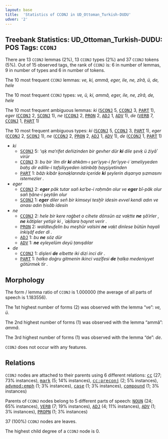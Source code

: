 ```yaml
---
layout: base
title:  'Statistics of CCONJ in UD_Ottoman_Turkish-DUDU'
udver: '2'
---
```


## Treebank Statistics: UD_Ottoman_Turkish-DUDU: POS Tags: `CCONJ`

There are 13 `CCONJ` lemmas (2%), 13 `CCONJ` types (2%) and 37 `CCONJ` tokens (5%).
Out of 15 observed tags, the rank of `CCONJ` is: 6 in number of lemmas, 9 in number of types and 6 in number of tokens.

The 10 most frequent `CCONJ` lemmas: <em>ve, ki, ammâ, eger, ile, ne, zîrâ, ü, de, hele</em>

The 10 most frequent `CCONJ` types:  <em>ve, ü, ki, ammâ, eger, ile, ne, zîrâ, de, hele</em>

The 10 most frequent ambiguous lemmas: <em>ki</em> (<tt><a href="ota_dudu-pos-SCONJ.html">SCONJ</a></tt> 5, <tt><a href="ota_dudu-pos-CCONJ.html">CCONJ</a></tt> 3, <tt><a href="ota_dudu-pos-PART.html">PART</a></tt> 1), <em>eger</em> (<tt><a href="ota_dudu-pos-CCONJ.html">CCONJ</a></tt> 2, <tt><a href="ota_dudu-pos-SCONJ.html">SCONJ</a></tt> 1), <em>ne</em> (<tt><a href="ota_dudu-pos-CCONJ.html">CCONJ</a></tt> 2, <tt><a href="ota_dudu-pos-PRON.html">PRON</a></tt> 2, <tt><a href="ota_dudu-pos-ADJ.html">ADJ</a></tt> 1, <tt><a href="ota_dudu-pos-ADV.html">ADV</a></tt> 1), <em>de</em> (<tt><a href="ota_dudu-pos-VERB.html">VERB</a></tt> 7, <tt><a href="ota_dudu-pos-CCONJ.html">CCONJ</a></tt> 1, <tt><a href="ota_dudu-pos-PART.html">PART</a></tt> 1)

The 10 most frequent ambiguous types:  <em>ki</em> (<tt><a href="ota_dudu-pos-SCONJ.html">SCONJ</a></tt> 5, <tt><a href="ota_dudu-pos-CCONJ.html">CCONJ</a></tt> 3, <tt><a href="ota_dudu-pos-PART.html">PART</a></tt> 1), <em>eger</em> (<tt><a href="ota_dudu-pos-CCONJ.html">CCONJ</a></tt> 2, <tt><a href="ota_dudu-pos-SCONJ.html">SCONJ</a></tt> 1), <em>ne</em> (<tt><a href="ota_dudu-pos-CCONJ.html">CCONJ</a></tt> 2, <tt><a href="ota_dudu-pos-PRON.html">PRON</a></tt> 2, <tt><a href="ota_dudu-pos-ADJ.html">ADJ</a></tt> 1, <tt><a href="ota_dudu-pos-ADV.html">ADV</a></tt> 1), <em>de</em> (<tt><a href="ota_dudu-pos-CCONJ.html">CCONJ</a></tt> 1, <tt><a href="ota_dudu-pos-PART.html">PART</a></tt> 1)


* <em>ki</em>
  * <tt><a href="ota_dudu-pos-SCONJ.html">SCONJ</a></tt> 5: <em>‘ışḳ ma‘rifet deñizinden bir gevher dür <b>ki</b> dile şevḳ ü żiyāʾ virür</em>
  * <tt><a href="ota_dudu-pos-CCONJ.html">CCONJ</a></tt> 3: <em>bu bir ʿilm dir <b>ki</b> ahkâm-ı şerʿiyye-i ferʿiyye-i ʿameliyyeden baḥs̱ dir edille-i tafṣiliyyeden istinbâṭı ḥays̱iyetinden</em>
  * <tt><a href="ota_dudu-pos-PART.html">PART</a></tt> 1: <em>bâżı kibâr ḳonaḳlarında içeride <b>ki</b> şeylerin dışarıya ṣızmasını istemezler .</em>
* <em>eger</em>
  * <tt><a href="ota_dudu-pos-CCONJ.html">CCONJ</a></tt> 2: <em><b>eger</b> pâk tutar sañ ka‘be-i raḥmân olur ve <b>eger</b> bî-pâk olur sañ ḫâne-i şeytān olur</em>
  * <tt><a href="ota_dudu-pos-SCONJ.html">SCONJ</a></tt> 1: <em><b>eger</b> diler señ bir kimseyi tesḫîr idesin evvel kendi adın ve anası adın ḥisâb idesin</em>
* <em>ne</em>
  * <tt><a href="ota_dudu-pos-CCONJ.html">CCONJ</a></tt> 2: <em>hele bir kere raġbet o cihete dönsün az vaḳtte <b>ne</b> şâʿirler , <b>ne</b> kâtipler yetişir ki , ʿaḳllara ḥayret verir .</em>
  * <tt><a href="ota_dudu-pos-PRON.html">PRON</a></tt> 2: <em>waldteufelin bu meşhûr valsini <b>ne</b> vaḳt dinlese bütün hayali inkişâf eder di .</em>
  * <tt><a href="ota_dudu-pos-ADJ.html">ADJ</a></tt> 1: <em>bu <b>ne</b> söz dür</em>
  * <tt><a href="ota_dudu-pos-ADV.html">ADV</a></tt> 1: <em><b>ne</b> eyleyelüm deyü ṭanışdılar</em>
* <em>de</em>
  * <tt><a href="ota_dudu-pos-CCONJ.html">CCONJ</a></tt> 1: <em>dişleri <b>de</b> elbette iki dizi inci dir .</em>
  * <tt><a href="ota_dudu-pos-PART.html">PART</a></tt> 1: <em>ḥalḳa doġru gitmenin ikinci vazîfesi <b>de</b> ḥalḳa medeniyyet götürmek tir .</em>

## Morphology

The form / lemma ratio of `CCONJ` is 1.000000 (the average of all parts of speech is 1.183556).

The 1st highest number of forms (2) was observed with the lemma “ve”: <em>ve, ü</em>.

The 2nd highest number of forms (1) was observed with the lemma “ammâ”: <em>ammâ</em>.

The 3rd highest number of forms (1) was observed with the lemma “de”: <em>de</em>.

`CCONJ` does not occur with any features.


## Relations

`CCONJ` nodes are attached to their parents using 6 different relations: <tt><a href="ota_dudu-dep-cc.html">cc</a></tt> (27; 73% instances), <tt><a href="ota_dudu-dep-mark.html">mark</a></tt> (5; 14% instances), <tt><a href="ota_dudu-dep-cc-preconj.html">cc:preconj</a></tt> (2; 5% instances), <tt><a href="ota_dudu-dep-advmod-emph.html">advmod:emph</a></tt> (1; 3% instances), <tt><a href="ota_dudu-dep-case.html">case</a></tt> (1; 3% instances), <tt><a href="ota_dudu-dep-compound.html">compound</a></tt> (1; 3% instances)

Parents of `CCONJ` nodes belong to 5 different parts of speech: <tt><a href="ota_dudu-pos-NOUN.html">NOUN</a></tt> (24; 65% instances), <tt><a href="ota_dudu-pos-VERB.html">VERB</a></tt> (7; 19% instances), <tt><a href="ota_dudu-pos-ADJ.html">ADJ</a></tt> (4; 11% instances), <tt><a href="ota_dudu-pos-ADV.html">ADV</a></tt> (1; 3% instances), <tt><a href="ota_dudu-pos-PROPN.html">PROPN</a></tt> (1; 3% instances)

37 (100%) `CCONJ` nodes are leaves.

The highest child degree of a `CCONJ` node is 0.

